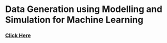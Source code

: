 # **Data Generation using Modelling and Simulation for Machine Learning**

### **<a href="https://docs.google.com/presentation/d/e/2PACX-1vS_KY7Yqjcj8P8P7I4PuoOXV_QN9cRPvKwHW6wbqYRAJRiZbl87O-uaquSWahwpww/pub?start=false&loop=false&delayms=60000"> Click Here</a>** 
